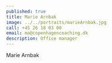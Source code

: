```yaml
---
published: true
title: Marie Arnbak
image: ../../portraits/marieArnbak.jpg
call: +45 26 18 03 00
email: ma@copenhagencoaching.dk
description: Office manager
---
```


Marie Arnbak
